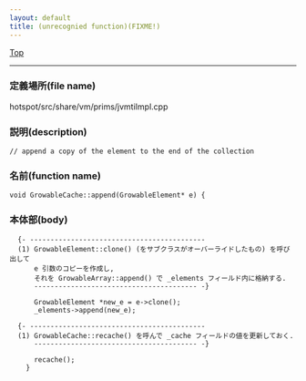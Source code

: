```yaml
---
layout: default
title: (unrecognied function)(FIXME!)
---
```

[Top](../index.html)

--- 
### 定義場所(file name)
hotspot/src/share/vm/prims/jvmtiImpl.cpp
### 説明(description)

```
// append a copy of the element to the end of the collection
```

### 名前(function name)
```
void GrowableCache::append(GrowableElement* e) {
```

### 本体部(body)
```
  {- -------------------------------------------
  (1) GrowableElement::clone() (をサブクラスがオーバーライドしたもの) を呼び出して
      e 引数のコピーを作成し, 
      それを GrowableArray::append() で _elements フィールド内に格納する.
      ---------------------------------------- -}

	  GrowableElement *new_e = e->clone();
	  _elements->append(new_e);

  {- -------------------------------------------
  (1) GrowableCache::recache() を呼んで _cache フィールドの値を更新しておく.
      ---------------------------------------- -}

	  recache();
	}
	
```


